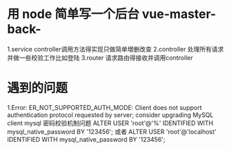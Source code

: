 # 用 node 简单写一个后台 vue-master-back-

1.service controller调用方法得实现只做简单增删改查
2.controller 处理所有请求并做一些校验工作比如登陆
3.router 请求路由得接收并调用controller

# 遇到的问题

1.Error: ER_NOT_SUPPORTED_AUTH_MODE: Client does not support authentication protocol requested by server; consider upgrading MySQL client
mysql 密码校验机制问题
ALTER USER 'root'@'%' IDENTIFIED WITH mysql_native_password BY '123456';
或者
ALTER USER 'root'@'localhost' IDENTIFIED WITH mysql_native_password BY '123456';
